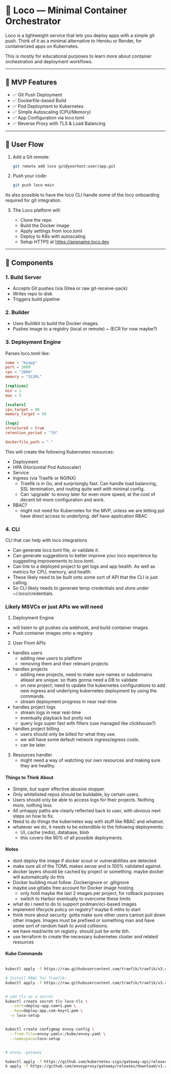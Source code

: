 # 🚂 Loco — Minimal Container Orchestrator

Loco is a lightweight service that lets you deploy apps with a simple git push. Think of it as a minimal alternative to Heroku or Render, for containerized apps on Kubernetes.

This is mostly for educational purposes to learn more about container orchestration and deployment workflows.

---

## 🎯 MVP Features

- ✅ Git Push Deployment
- ✅ Dockerfile-based Build
- ✅ Pod Deployment to Kubernetes
- ✅ Simple Autoscaling (CPU/Memory)
- ✅ App Configuration via loco.toml
- ✅ Reverse Proxy with TLS & Load Balancing

---

## 📁 User Flow

1. Add a Git remote:

   ```bash
   git remote add loco git@yourhost:user/app.git
   ```

2. Push your code:

   ```bash
   git push loco main
   ```

Its also possible to have the loco CLI handle some of the loco onboarding required for git integration.

3. The Loco platform will:

   - Clone the repo
   - Build the Docker image
   - Apply settings from loco.toml
   - Deploy to K8s with autoscaling
   - Setup HTTPS at https://appname.loco.dev

---

## 🧱 Components

### 1. Build Server

- Accepts Git pushes (via Gitea or raw git-receive-pack)
- Writes repo to disk
- Triggers build pipeline

### 2. Builder

- Uses Buildkit to build the Docker images.
- Pushes image to a registry (local or remote) ~ (ECR for now maybe?)

### 3. Deployment Engine

Parses loco.toml like:

```toml
name = "myapp"
port = 3000
cpu = "200m"
memory = "512Mi"

[replicas]
min = 1
max = 5

[scalers]
cpu_target = 80
memory_target = 50

[logs]
structured = true
retention_period = "7d"

dockerfile_path = "."


```

This will create the following Kubernetes resources:

- Deployment
- HPA (Horizontal Pod Autoscaler)
- Service
- Ingress (via Traefik or NGINX)
  - Traefik is in Go, and surprisingly fast. Can handle load balancing, SSL termination, and routing quite well with minimal config.
  - Can 'upgrade' to envoy later for even more speed, at the cost of decent bit more configuration and work.
- RBAC?
  - might not need for Kubernetes for the MVP, unless we are letting ppl have direct access to underlying. def have application RBAC

### 4. CLI

CLI that can help with loco integrations

- Can generate loco.toml file, or validate it.
- Can generate suggestions to better improve your loco experience by suggesting improvements to loco.toml.
- Can link to a deployed project to get logs and app health. As well as metrics for CPU, memory, and health.
- These likely need to be built onto some sort of API that the CLI is just calling.
- So CLI likely needs to generate temp credentials and store under ~/.loco/credentials.

### Likely MSVCs or just APIs we will need

1. Deployment Engine

- will listen to git pushes via webhook, and build container images.
- Push container images onto a registry

2. User Front APIs

- handles users
  - adding new users to platform
  - removing them and their relevant projects
- handles projects
  - adding new projects, need to make sure names or subdomains atleast are unique. so thats gonna need a DB to validate
  - on new project, need to update the kubernetes configurations to add new ingress and underlying kubernetes deployment by using the commands.
  - stream deployment progress in near real-time
- handles project logs
  - stream logs in near real-time
  - eventually playback but prolly not
  - query logs super fast with filters (use managed like clickhouse?)
- handles project billing
  - users should only be billed for what they use.
  - we will have some default network ingress/egress costs.
  - can be later.

3. Resources handler
   - might need a way of watching our own resources and making sure they are healthy.

#### Things to Think About

- Simple, but super effective abusive stopper.
- Only whitelisted repos should be buildable, by certain users.
- Users should only be able to access logs for their projects. Nothing more, nothing less
- All unhappy paths are clearly reflected back to user, with obvious next steps on how to fix.
- Need to do things the kubernetes way with stuff like RBAC and whatnot.
- whatever we do, it needs to be extendible to the following deployments:
  - UI, cache (redis), database, blob
  - this covers like 90% of all possible deployments.

#### Notes

- dont deploy the image if docker scout or vulnerabilities are detected
- make sure all of the TOML makes sense and is 100% validated against.
- docker layers should be cached by project or something. maybe docker will automatically do this
- Docker building must follow .Dockerignore or .gitignore
- maybe use gitlabs free account for Docker image hosting
  - only hold maybe the last 2 images per project, for rollback purposes
  - switch to Harbor eventually to overcome these limits
- what do i need to do to support podman/oci-based images
- implement lifecycle policy on registry? maybe 6 mths to start
- think more about security. gotta make sure other users cannot pull down other images. Images must be prefixed or something man and have some sort of random hash to avoid collisions.
- we have read/write on registry. should just be write tbh.
- use terraform to create the necessary kubernetes cluster and related resources

#### Kube Commands

```bash

kubectl apply -f https://raw.githubusercontent.com/traefik/traefik/v3.4/docs/content/reference/dynamic-configuration/kubernetes-crd-definition-v1.yml

# Install RBAC for Traefik:
kubectl apply -f https://raw.githubusercontent.com/traefik/traefik/v3.4/docs/content/reference/dynamic-configuration/kubernetes-crd-rbac.yml


# add tls as a secret
kubectl create secret tls loco-tls \
  --cert=deploy-app.com+1.pem \
  --key=deploy-app.com-key+1.pem \
  -n loco-setup


kubectl create configmap envoy-config \
  --from-file=envoy.yaml=./kube/envoy.yaml \
  --namespace=loco-setup


# envoy -gateway

kubectl apply -f https://github.com/kubernetes-sigs/gateway-api/releases/download/v1.3.0/standard-install.yaml
k apply -f https://github.com/envoyproxy/gateway/releases/download/v1.4.1/envoy-gateway-crds.yaml



```
